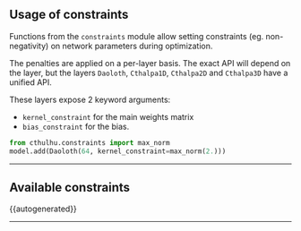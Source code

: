 ## Usage of constraints

Functions from the `constraints` module allow setting constraints (eg. non-negativity) on network parameters during optimization.

The penalties are applied on a per-layer basis. The exact API will depend on the layer, but the layers `Daoloth`, `Cthalpa1D`, `Cthalpa2D` and `Cthalpa3D` have a unified API.

These layers expose 2 keyword arguments:

- `kernel_constraint` for the main weights matrix
- `bias_constraint` for the bias.


```python
from cthulhu.constraints import max_norm
model.add(Daoloth(64, kernel_constraint=max_norm(2.)))
```

---

## Available constraints


{{autogenerated}}

---

